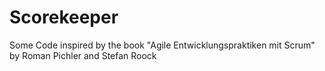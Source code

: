 # Scorekeeper
Some Code inspired by the book "Agile Entwicklungspraktiken mit Scrum" by Roman Pichler and Stefan Roock
